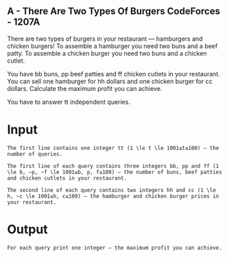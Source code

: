 ## A - There Are Two Types Of Burgers CodeForces - 1207A ##

There are two types of burgers in your restaurant — hamburgers and chicken burgers! To assemble a hamburger you need two buns and a beef patty. To assemble a chicken burger you need two buns and a chicken cutlet.

You have bb buns, pp beef patties and ff chicken cutlets in your restaurant. You can sell one hamburger for hh dollars and one chicken burger for cc dollars. Calculate the maximum profit you can achieve.

You have to answer tt independent queries.



# Input #

    The first line contains one integer tt (1 \le t \le 1001≤t≤100) – the number of queries.

    The first line of each query contains three integers bb, pp and ff (1 \le b, ~p, ~f \le 1001≤b, p, f≤100) — the number of buns, beef patties and chicken cutlets in your restaurant.

    The second line of each query contains two integers hh and cc (1 \le h, ~c \le 1001≤h, c≤100) — the hamburger and chicken burger prices in your restaurant.



# Output #

    For each query print one integer — the maximum profit you can achieve.